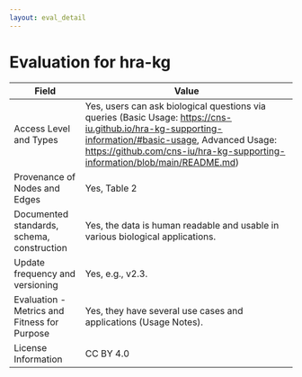 ```yaml
---
layout: eval_detail
---
```


# Evaluation for hra-kg

| Field | Value |
|---|---|
| Access Level and Types | Yes, users can ask biological questions via queries (Basic Usage: https://cns-iu.github.io/hra-kg-supporting-information/#basic-usage, Advanced Usage: https://github.com/cns-iu/hra-kg-supporting-information/blob/main/README.md) |
| Provenance of Nodes and Edges | Yes, Table 2 |
| Documented standards, schema, construction | Yes, the data is human readable and usable in various biological applications. |
| Update frequency and versioning | Yes, e.g., v2.3. |
| Evaluation - Metrics and Fitness for Purpose | Yes, they have several use cases and applications (Usage Notes). |
| License Information | CC BY 4.0 |
